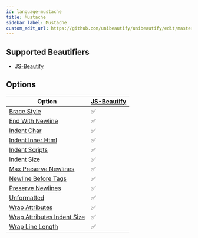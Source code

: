 ```yaml
---
id: language-mustache
title: Mustache
sidebar_label: Mustache
custom_edit_url: https://github.com/unibeautify/unibeautify/edit/master/src/languages.json
---
```

## Supported Beautifiers
- [JS-Beautify](/docs/beautifier-js-beautify.html)
## Options
| Option | [JS-Beautify](/docs/beautifier-js-beautify.html) |
| --- | --- |
| [Brace Style](/docs/option-brace-style.html) | &#9989; |
| [End With Newline](/docs/option-end-with-newline.html) | &#9989; |
| [Indent Char](/docs/option-indent-char.html) | &#9989; |
| [Indent Inner Html](/docs/option-indent-inner-html.html) | &#9989; |
| [Indent Scripts](/docs/option-indent-scripts.html) | &#9989; |
| [Indent Size](/docs/option-indent-size.html) | &#9989; |
| [Max Preserve Newlines](/docs/option-max-preserve-newlines.html) | &#9989; |
| [Newline Before Tags](/docs/option-newline-before-tags.html) | &#9989; |
| [Preserve Newlines](/docs/option-preserve-newlines.html) | &#9989; |
| [Unformatted](/docs/option-unformatted.html) | &#9989; |
| [Wrap Attributes](/docs/option-wrap-attributes.html) | &#9989; |
| [Wrap Attributes Indent Size](/docs/option-wrap-attributes-indent-size.html) | &#9989; |
| [Wrap Line Length](/docs/option-wrap-line-length.html) | &#9989; |